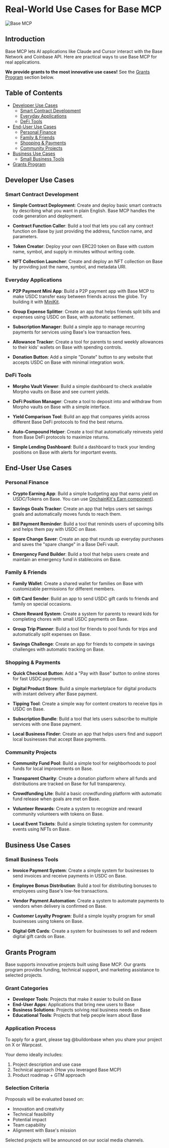 # Real-World Use Cases for Base MCP

![Base MCP](../public/SendUSDC.gif)

## Introduction

Base MCP lets AI applications like Claude and Cursor interact with the Base Network and Coinbase API. Here are practical ways to use Base MCP for real applications.

**We provide grants to the most innovative use cases!** See the [Grants Program](#grants-program) section below.

## Table of Contents

- [Developer Use Cases](#developer-use-cases)
  - [Smart Contract Development](#smart-contract-development)
  - [Everyday Applications](#everyday-applications)
  - [DeFi Tools](#defi-tools)
- [End-User Use Cases](#end-user-use-cases)
  - [Personal Finance](#personal-finance)
  - [Family & Friends](#family--friends)
  - [Shopping & Payments](#shopping--payments)
  - [Community Projects](#community-projects)
- [Business Use Cases](#business-use-cases)
  - [Small Business Tools](#small-business-tools)
- [Grants Program](#grants-program)

## Developer Use Cases

### Smart Contract Development

- **Simple Contract Deployment**: Create and deploy basic smart contracts by describing what you want in plain English. Base MCP handles the code generation and deployment.

- **Contract Function Caller**: Build a tool that lets you call any contract function on Base by just providing the address, function name, and parameters.

- **Token Creator**: Deploy your own ERC20 token on Base with custom name, symbol, and supply in minutes without writing code.

- **NFT Collection Launcher**: Create and deploy an NFT collection on Base by providing just the name, symbol, and metadata URI.

### Everyday Applications

- **P2P Payment Mini App**: Build a P2P payment app with Base MCP to make USDC transfer easy between friends across the globe. Try building it with [MiniKit](https://www.base.org/builders/minikit).

- **Group Expense Splitter**: Create an app that helps friends split bills and expenses using USDC on Base, with automatic settlement.

- **Subscription Manager**: Build a simple app to manage recurring payments for services using Base's low transaction fees.

- **Allowance Tracker**: Create a tool for parents to send weekly allowances to their kids' wallets on Base with spending controls.

- **Donation Button**: Add a simple "Donate" button to any website that accepts USDC on Base with minimal integration work.

### DeFi Tools

- **Morpho Vault Viewer**: Build a simple dashboard to check available Morpho vaults on Base and see current yields.

- **DeFi Position Manager**: Create a tool to deposit into and withdraw from Morpho vaults on Base with a simple interface.

- **Yield Comparison Tool**: Build an app that compares yields across different Base DeFi protocols to find the best returns.

- **Auto-Compound Helper**: Create a tool that automatically reinvests yield from Base DeFi protocols to maximize returns.

- **Simple Lending Dashboard**: Build a dashboard to track your lending positions on Base with alerts for important events.

## End-User Use Cases

### Personal Finance

- **Crypto Earning App**: Build a simple budgeting app that earns yield on USDC/Tokens on Base. You can use [OnchainKit's Earn component](https://onchainkit.xyz/)]. 

- **Savings Goals Tracker**: Create an app that helps users set savings goals and automatically moves funds to reach them.

- **Bill Payment Reminder**: Build a tool that reminds users of upcoming bills and helps them pay with USDC on Base.

- **Spare Change Saver**: Create an app that rounds up everyday purchases and saves the "spare change" in a Base DeFi vault.

- **Emergency Fund Builder**: Build a tool that helps users create and maintain an emergency fund in stablecoins on Base.

### Family & Friends

- **Family Wallet**: Create a shared wallet for families on Base with customizable permissions for different members.

- **Gift Card Sender**: Build an app to send USDC gift cards to friends and family on special occasions.

- **Chore Reward System**: Create a system for parents to reward kids for completing chores with small USDC payments on Base.

- **Group Trip Planner**: Build a tool for friends to pool funds for trips and automatically split expenses on Base.

- **Savings Challenge**: Create an app for friends to compete in savings challenges with automatic tracking on Base.

### Shopping & Payments

- **Quick Checkout Button**: Add a "Pay with Base" button to online stores for fast USDC payments.

- **Digital Product Store**: Build a simple marketplace for digital products with instant delivery after Base payment.

- **Tipping Tool**: Create a simple way for content creators to receive tips in USDC on Base.

- **Subscription Bundle**: Build a tool that lets users subscribe to multiple services with one Base payment.

- **Local Business Finder**: Create an app that helps users find and support local businesses that accept Base payments.

### Community Projects

- **Community Fund Pool**: Build a simple tool for neighborhoods to pool funds for local improvements on Base.

- **Transparent Charity**: Create a donation platform where all funds and distributions are tracked on Base for full transparency.

- **Crowdfunding Lite**: Build a basic crowdfunding platform with automatic fund release when goals are met on Base.

- **Volunteer Rewards**: Create a system to recognize and reward community volunteers with tokens on Base.

- **Local Event Tickets**: Build a simple ticketing system for community events using NFTs on Base.

## Business Use Cases

### Small Business Tools

- **Invoice Payment System**: Create a simple system for businesses to send invoices and receive payments in USDC on Base.

- **Employee Bonus Distribution**: Build a tool for distributing bonuses to employees using Base's low-fee transactions.

- **Vendor Payment Automation**: Create a system to automate payments to vendors when delivery is confirmed on Base.

- **Customer Loyalty Program**: Build a simple loyalty program for small businesses using tokens on Base.

- **Digital Gift Cards**: Create a system for businesses to sell and redeem digital gift cards on Base.

## Grants Program

Base supports innovative projects built using Base MCP. Our grants program provides funding, technical support, and marketing assistance to selected projects.

### Grant Categories

- **Developer Tools**: Projects that make it easier to build on Base
- **End-User Apps**: Applications that bring new users to Base
- **Business Solutions**: Projects solving real business needs on Base
- **Educational Tools**: Projects that help people learn about Base

### Application Process

To apply for a grant, please tag @buildonbase when you share your project on X or Warpcast. 

Your demo ideally includes: 

1. Project description and use case
2. Technical approach (How you leveraged Base MCP)
3. Product roadmap + GTM approach

### Selection Criteria

Proposals will be evaluated based on:

- Innovation and creativity
- Technical feasibility
- Potential impact
- Team capability
- Alignment with Base's mission

Selected projects will be announced on our social media channels.
